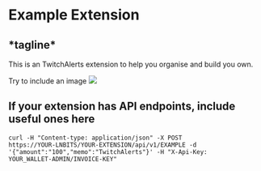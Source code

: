 <h1>Example Extension</h1>
<h2>*tagline*</h2>
This is an TwitchAlerts extension to help you organise and build you own.

Try to include an image
<img src="https://i.imgur.com/9i4xcQB.png">


<h2>If your extension has API endpoints, include useful ones here</h2>

<code>curl -H "Content-type: application/json" -X POST https://YOUR-LNBITS/YOUR-EXTENSION/api/v1/EXAMPLE -d '{"amount":"100","memo":"TwitchAlerts"}' -H "X-Api-Key: YOUR_WALLET-ADMIN/INVOICE-KEY"</code>
